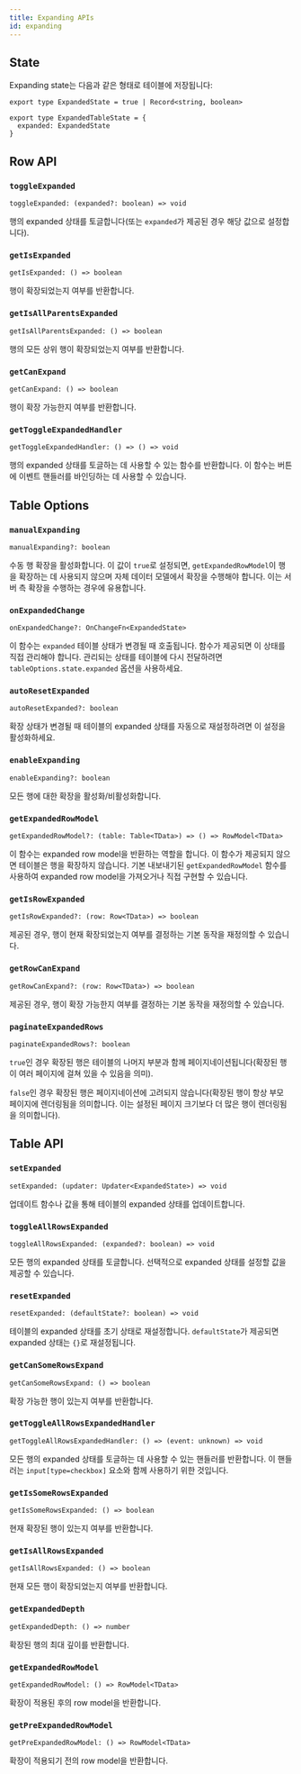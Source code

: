 ```yaml
---
title: Expanding APIs
id: expanding
---
```


## State

Expanding state는 다음과 같은 형태로 테이블에 저장됩니다:

```tsx
export type ExpandedState = true | Record<string, boolean>

export type ExpandedTableState = {
  expanded: ExpandedState
}
```

## Row API

### `toggleExpanded`

```tsx
toggleExpanded: (expanded?: boolean) => void
```

행의 expanded 상태를 토글합니다(또는 `expanded`가 제공된 경우 해당 값으로 설정합니다).

### `getIsExpanded`

```tsx
getIsExpanded: () => boolean
```

행이 확장되었는지 여부를 반환합니다.

### `getIsAllParentsExpanded`

```tsx
getIsAllParentsExpanded: () => boolean
```

행의 모든 상위 행이 확장되었는지 여부를 반환합니다.

### `getCanExpand`

```tsx
getCanExpand: () => boolean
```

행이 확장 가능한지 여부를 반환합니다.

### `getToggleExpandedHandler`

```tsx
getToggleExpandedHandler: () => () => void
```

행의 expanded 상태를 토글하는 데 사용할 수 있는 함수를 반환합니다. 이 함수는 버튼에 이벤트 핸들러를 바인딩하는 데 사용할 수 있습니다.

## Table Options

### `manualExpanding`

```tsx
manualExpanding?: boolean
```

수동 행 확장을 활성화합니다. 이 값이 `true`로 설정되면, `getExpandedRowModel`이 행을 확장하는 데 사용되지 않으며 자체 데이터 모델에서 확장을 수행해야 합니다. 이는 서버 측 확장을 수행하는 경우에 유용합니다.

### `onExpandedChange`

```tsx
onExpandedChange?: OnChangeFn<ExpandedState>
```

이 함수는 `expanded` 테이블 상태가 변경될 때 호출됩니다. 함수가 제공되면 이 상태를 직접 관리해야 합니다. 관리되는 상태를 테이블에 다시 전달하려면 `tableOptions.state.expanded` 옵션을 사용하세요.

### `autoResetExpanded`

```tsx
autoResetExpanded?: boolean
```

확장 상태가 변경될 때 테이블의 expanded 상태를 자동으로 재설정하려면 이 설정을 활성화하세요.

### `enableExpanding`

```tsx
enableExpanding?: boolean
```

모든 행에 대한 확장을 활성화/비활성화합니다.

### `getExpandedRowModel`

```tsx
getExpandedRowModel?: (table: Table<TData>) => () => RowModel<TData>
```

이 함수는 expanded row model을 반환하는 역할을 합니다. 이 함수가 제공되지 않으면 테이블은 행을 확장하지 않습니다. 기본 내보내기된 `getExpandedRowModel` 함수를 사용하여 expanded row model을 가져오거나 직접 구현할 수 있습니다.

### `getIsRowExpanded`

```tsx
getIsRowExpanded?: (row: Row<TData>) => boolean
```

제공된 경우, 행이 현재 확장되었는지 여부를 결정하는 기본 동작을 재정의할 수 있습니다.

### `getRowCanExpand`

```tsx
getRowCanExpand?: (row: Row<TData>) => boolean
```

제공된 경우, 행이 확장 가능한지 여부를 결정하는 기본 동작을 재정의할 수 있습니다.

### `paginateExpandedRows`

```tsx
paginateExpandedRows?: boolean
```

`true`인 경우 확장된 행은 테이블의 나머지 부분과 함께 페이지네이션됩니다(확장된 행이 여러 페이지에 걸쳐 있을 수 있음을 의미).

`false`인 경우 확장된 행은 페이지네이션에 고려되지 않습니다(확장된 행이 항상 부모 페이지에 렌더링됨을 의미합니다. 이는 설정된 페이지 크기보다 더 많은 행이 렌더링됨을 의미합니다).

## Table API

### `setExpanded`

```tsx
setExpanded: (updater: Updater<ExpandedState>) => void
```

업데이트 함수나 값을 통해 테이블의 expanded 상태를 업데이트합니다.

### `toggleAllRowsExpanded`

```tsx
toggleAllRowsExpanded: (expanded?: boolean) => void
```

모든 행의 expanded 상태를 토글합니다. 선택적으로 expanded 상태를 설정할 값을 제공할 수 있습니다.

### `resetExpanded`

```tsx
resetExpanded: (defaultState?: boolean) => void
```

테이블의 expanded 상태를 초기 상태로 재설정합니다. `defaultState`가 제공되면 expanded 상태는 `{}`로 재설정됩니다.

### `getCanSomeRowsExpand`

```tsx
getCanSomeRowsExpand: () => boolean
```

확장 가능한 행이 있는지 여부를 반환합니다.

### `getToggleAllRowsExpandedHandler`

```tsx
getToggleAllRowsExpandedHandler: () => (event: unknown) => void
```

모든 행의 expanded 상태를 토글하는 데 사용할 수 있는 핸들러를 반환합니다. 이 핸들러는 `input[type=checkbox]` 요소와 함께 사용하기 위한 것입니다.

### `getIsSomeRowsExpanded`

```tsx
getIsSomeRowsExpanded: () => boolean
```

현재 확장된 행이 있는지 여부를 반환합니다.

### `getIsAllRowsExpanded`

```tsx
getIsAllRowsExpanded: () => boolean
```

현재 모든 행이 확장되었는지 여부를 반환합니다.

### `getExpandedDepth`

```tsx
getExpandedDepth: () => number
```

확장된 행의 최대 깊이를 반환합니다.

### `getExpandedRowModel`

```tsx
getExpandedRowModel: () => RowModel<TData>
```

확장이 적용된 후의 row model을 반환합니다.

### `getPreExpandedRowModel`

```tsx
getPreExpandedRowModel: () => RowModel<TData>
```

확장이 적용되기 전의 row model을 반환합니다.
